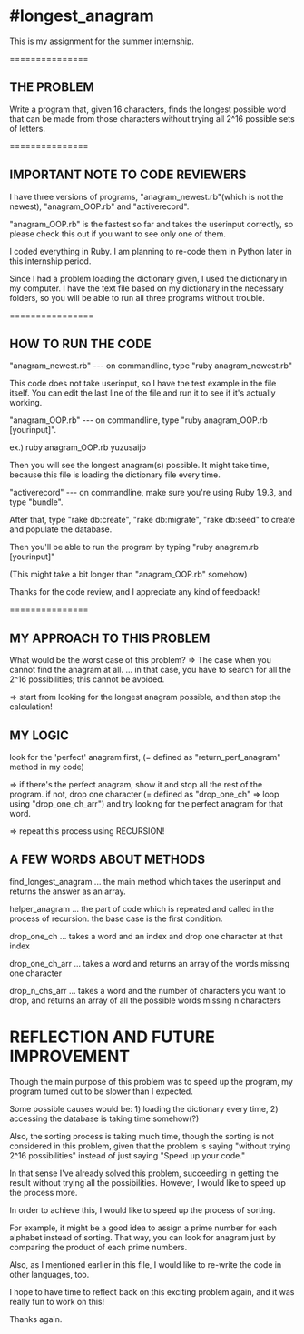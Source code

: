 #longest_anagram
===============

This is my assignment for the summer internship.

===============
## THE PROBLEM

Write a program that, given 16 characters, finds the longest possible word that can be made from those characters without trying all 2^16 possible sets of letters.


===============
## IMPORTANT NOTE TO CODE REVIEWERS

I have three versions of programs, "anagram_newest.rb"(which is not the newest), "anagram_OOP.rb" and "activerecord".

"anagram_OOP.rb" is the fastest so far and takes the userinput correctly, so please check this out if you want to see only one of them.

I coded everything in Ruby. I am planning to re-code them in Python later in this internship period.

Since I had a problem loading the dictionary given, I used the dictionary in my computer. I have the text file based on my dictionary in the necessary folders, so you will be able to run all three programs without trouble.


================
## HOW TO RUN THE CODE


"anagram_newest.rb" --- on commandline, type "ruby anagram_newest.rb"

This code does not take userinput, so I have the test example in the file itself. You can edit the last line of the file and run it to see if it's actually working.



"anagram_OOP.rb" --- on commandline, type "ruby anagram_OOP.rb [yourinput]".

ex.) ruby anagram_OOP.rb yuzusaijo

Then you will see the longest anagram(s) possible.
It might take time, because this file is loading the dictionary file every time.



"activerecord" --- on commandline, make sure you're using Ruby 1.9.3, and type "bundle".

After that, type "rake db:create", "rake db:migrate",
"rake db:seed" to create and populate the database.

Then you'll be able to run the program by typing "ruby anagram.rb [yourinput]"

(This might take a bit longer than "anagram_OOP.rb" somehow)



Thanks for the code review, and I appreciate any kind of feedback!


===============
## MY APPROACH TO THIS PROBLEM

What would be the worst case of this problem? => The case when you cannot find the anagram at all. 
... in that case, you have to search for all the 2^16 possibilities; this cannot be avoided.


=> start from looking for the longest anagram possible, and then stop the calculation!



## MY LOGIC

look for the 'perfect' anagram first, (= defined as "return_perf_anagram" method in my code)

=> if there's the perfect anagram, show it and stop all the rest of the program.
if not, drop one character (= defined as "drop_one_ch" => loop using "drop_one_ch_arr") and try looking for the perfect anagram for that word.

=> repeat this process using RECURSION!



## A FEW WORDS ABOUT METHODS

find_longest_anagram ... the main method which takes the userinput and returns the answer as an array.

helper_anagram ... the part of code which is repeated and called in the process of recursion. the base case is the first condition.

drop_one_ch ... takes a word and an index and drop one character at that index

drop_one_ch_arr ... takes a word and returns an array of the words missing one character

drop_n_chs_arr ... takes a word and the number of characters you want to drop, and returns an array of all the possible words missing n characters


# REFLECTION AND FUTURE IMPROVEMENT

Though the main purpose of this problem was to speed up the program, my program turned out to be slower than I expected.

Some possible causes would be: 1) loading the dictionary every time, 2) accessing the database is taking time somehow(?)

Also, the sorting process is taking much time, though the sorting is not considered in this problem, given that the problem is saying "without trying 2^16 possibilities" instead of just saying "Speed up your code."

In that sense I've already solved this problem, succeeding in getting the result without trying all the possibilities.
However, I would like to speed up the process more.

In order to achieve this, I would like to speed up the process of sorting.

For example, it might be a good idea to assign a prime number for each alphabet instead of sorting. That way, you can look for anagram just by comparing the product of each prime numbers.

Also, as I mentioned earlier in this file, I would like to re-write the code in other languages, too.

I hope to have time to reflect back on this exciting problem again, and it was really fun to work on this!

Thanks again.